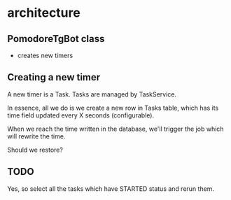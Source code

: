 # architecture
## PomodoreTgBot class

- creates new timers

## Creating a new timer
A new timer is a Task. Tasks are managed by TaskService.

In essence, all we do is we create a new row in Tasks table, which has its time field updated every X seconds (configurable).

When we reach the time written in the database, we'll trigger the job which will rewrite the time.

Should we restore?


## TODO
Yes, so select all the tasks which have STARTED status and rerun them.
